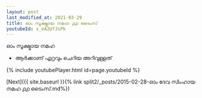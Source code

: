 ```yaml
---
layout: post
last_modified_at: 2021-03-29
title: ഓം സൂക്ഷ്മായ നമഹ ൧൧ ടൈംസ്
youtubeId: s_eA2UfJsPk
---
```

 
 
 ഓം സൂക്ഷ്മായ നമഹ 
 
 -  ആർക്കാണ് ഏറ്റവും ചെറിയ അറിവുള്ളത് 
 
  
 
  
 
 
 
 
 
 


{% include youtubePlayer.html id=page.youtubeId %}
 
[Next]({{ site.baseurl }}{% link  split2/_posts/2015-02-28-ഓം ദേവ സിംഹായ നമഹ ൧൧ ടൈംസ്.md%})
 
